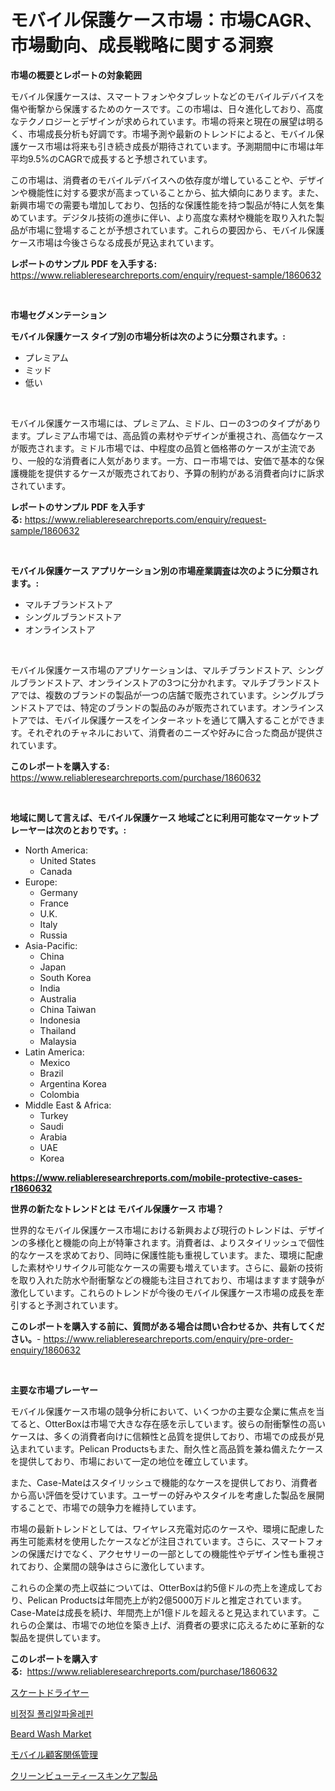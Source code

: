 <p><h1>モバイル保護ケース市場：市場CAGR、市場動向、成長戦略に関する洞察</h1></p><p><strong>市場の概要とレポートの対象範囲</strong></p>
<p><p>モバイル保護ケースは、スマートフォンやタブレットなどのモバイルデバイスを傷や衝撃から保護するためのケースです。この市場は、日々進化しており、高度なテクノロジーとデザインが求められています。市場の将来と現在の展望は明るく、市場成長分析も好調です。市場予測や最新のトレンドによると、モバイル保護ケース市場は将来も引き続き成長が期待されています。予測期間中に市場は年平均9.5%のCAGRで成長すると予想されています。</p><p>この市場は、消費者のモバイルデバイスへの依存度が増していることや、デザインや機能性に対する要求が高まっていることから、拡大傾向にあります。また、新興市場での需要も増加しており、包括的な保護性能を持つ製品が特に人気を集めています。デジタル技術の進歩に伴い、より高度な素材や機能を取り入れた製品が市場に登場することが予想されています。これらの要因から、モバイル保護ケース市場は今後さらなる成長が見込まれています。</p></p>
<p><strong>レポートのサンプル PDF を入手する:</strong> <a href="https://www.reliableresearchreports.com/enquiry/request-sample/1860632">https://www.reliableresearchreports.com/enquiry/request-sample/1860632</a></p>
<p>&nbsp;</p>
<p><strong>市場セグメンテーション</strong></p>
<p><strong>モバイル保護ケース タイプ別の市場分析は次のように分類されます。:</strong></p>
<p><ul><li>プレミアム</li><li>ミッド</li><li>低い</li></ul></p>
<p>&nbsp;</p>
<p><p>モバイル保護ケース市場には、プレミアム、ミドル、ローの3つのタイプがあります。プレミアム市場では、高品質の素材やデザインが重視され、高価なケースが販売されます。ミドル市場では、中程度の品質と価格帯のケースが主流であり、一般的な消費者に人気があります。一方、ロー市場では、安価で基本的な保護機能を提供するケースが販売されており、予算の制約がある消費者向けに訴求されています。</p></p>
<p><strong>レポートのサンプル PDF を入手する:</strong>&nbsp;<a href="https://www.reliableresearchreports.com/enquiry/request-sample/1860632">https://www.reliableresearchreports.com/enquiry/request-sample/1860632</a></p>
<p>&nbsp;</p>
<p><strong> モバイル保護ケース アプリケーション別の市場産業調査は次のように分類されます。:</strong></p>
<p><ul><li>マルチブランドストア</li><li>シングルブランドストア</li><li>オンラインストア</li></ul></p>
<p>&nbsp;</p>
<p><p>モバイル保護ケース市場のアプリケーションは、マルチブランドストア、シングルブランドストア、オンラインストアの3つに分かれます。マルチブランドストアでは、複数のブランドの製品が一つの店舗で販売されています。シングルブランドストアでは、特定のブランドの製品のみが販売されています。オンラインストアでは、モバイル保護ケースをインターネットを通じて購入することができます。それぞれのチャネルにおいて、消費者のニーズや好みに合った商品が提供されています。</p></p>
<p><strong>このレポートを購入する:</strong>&nbsp; <a href="https://www.reliableresearchreports.com/purchase/1860632">https://www.reliableresearchreports.com/purchase/1860632</a></p>
<p>&nbsp;</p>
<p><strong>地域に関して言えば、モバイル保護ケース 地域ごとに利用可能なマーケットプレーヤーは次のとおりです。:</strong></p>
<p><ul>
    <li>
        North America:
        <ul>
            <li>United States</li>
            <li>Canada</li>
        </ul>
    </li>
    <li>
        Europe:
        <ul>
            <li>Germany</li>
            <li>France</li>
            <li>U.K.</li>
            <li>Italy</li>
            <li>Russia</li>
        </ul>
    </li>
    <li>
        Asia-Pacific:
        <ul>
            <li>China</li>
            <li>Japan</li>
            <li>South Korea</li>
            <li>India</li>
            <li>Australia</li>
            <li>China Taiwan</li>
            <li>Indonesia</li>
            <li>Thailand</li>
            <li>Malaysia</li>
        </ul>
    </li>
    <li>
        Latin America:
        <ul>
            <li>Mexico</li>
            <li>Brazil</li>
            <li>Argentina Korea</li>
            <li>Colombia</li>
        </ul>
    </li>
    <li>
        Middle East & Africa:
        <ul>
            <li>Turkey</li>
            <li>Saudi</li>
            <li>Arabia</li>
            <li>UAE</li>
            <li>Korea</li>
        </ul>
    </li>
    </ul></p>
<p><strong><a href="https://www.reliableresearchreports.com/mobile-protective-cases-r1860632">https://www.reliableresearchreports.com/mobile-protective-cases-r1860632</a></strong>&nbsp;</p>
<p><strong>世界の新たなトレンドとは モバイル保護ケース 市場？</strong></p>
<p><p>世界的なモバイル保護ケース市場における新興および現行のトレンドは、デザインの多様化と機能の向上が特筆されます。消費者は、よりスタイリッシュで個性的なケースを求めており、同時に保護性能も重視しています。また、環境に配慮した素材やリサイクル可能なケースの需要も増えています。さらに、最新の技術を取り入れた防水や耐衝撃などの機能も注目されており、市場はますます競争が激化しています。これらのトレンドが今後のモバイル保護ケース市場の成長を牽引すると予測されています。</p></p>
<p><strong>このレポートを購入する前に、質問がある場合は問い合わせるか、共有してください。</strong>- <a href="https://www.reliableresearchreports.com/enquiry/pre-order-enquiry/1860632">https://www.reliableresearchreports.com/enquiry/pre-order-enquiry/1860632</a></p>
<p>&nbsp;</p>
<p><strong>主要な市場プレーヤー</strong></p>
<p><p>モバイル保護ケース市場の競争分析において、いくつかの主要な企業に焦点を当てると、OtterBoxは市場で大きな存在感を示しています。彼らの耐衝撃性の高いケースは、多くの消費者向けに信頼性と品質を提供しており、市場での成長が見込まれています。Pelican Productsもまた、耐久性と高品質を兼ね備えたケースを提供しており、市場において一定の地位を確立しています。</p><p>また、Case-Mateはスタイリッシュで機能的なケースを提供しており、消費者から高い評価を受けています。ユーザーの好みやスタイルを考慮した製品を展開することで、市場での競争力を維持しています。</p><p>市場の最新トレンドとしては、ワイヤレス充電対応のケースや、環境に配慮した再生可能素材を使用したケースなどが注目されています。さらに、スマートフォンの保護だけでなく、アクセサリーの一部としての機能性やデザイン性も重視されており、企業間の競争はさらに激化しています。</p><p>これらの企業の売上収益については、OtterBoxは約5億ドルの売上を達成しており、Pelican Productsは年間売上が約2億5000万ドルと推定されています。Case-Mateは成長を続け、年間売上が1億ドルを超えると見込まれています。これらの企業は、市場での地位を築き上げ、消費者の要求に応えるために革新的な製品を提供しています。</p></p>
<p><strong>このレポートを購入する:</strong>&nbsp;&nbsp;<a href="https://www.reliableresearchreports.com/purchase/1860632">https://www.reliableresearchreports.com/purchase/1860632</a></p>
<p><p><a href="https://medium.com/@reyeshowell655/%E3%82%B9%E3%82%B1%E3%83%BC%E3%83%88%E3%83%89%E3%83%A9%E3%82%A4%E3%83%A4%E3%83%BC%E3%81%AE%E5%B8%82%E5%A0%B4%E3%82%B7%E3%82%A7%E3%82%A2%E3%81%AE%E9%80%B2%E5%8C%96%E3%81%A82024%E5%B9%B4%E3%81%8B%E3%82%892031%E5%B9%B4%E3%81%BE%E3%81%A7%E3%81%AE%E5%B8%82%E5%A0%B4%E6%88%90%E9%95%B7%E3%81%AE%E3%83%88%E3%83%AC%E3%83%B3%E3%83%89-adcfd9280788">スケートドライヤー</a></p><p><a href="https://medium.com/@toreygrimes2022/%EC%95%84%EB%AA%A8%ED%8F%AC%EB%9F%AC%EC%8A%A4-%ED%8F%B4%EB%A6%AC%EC%95%8C%ED%8C%8C%EC%98%AC%EB%A0%88%ED%95%80-%EC%8B%9C%EC%9E%A5-%EC%9D%B8%EC%82%AC%EC%9D%B4%ED%8A%B8-%EC%8B%9C%EC%9E%A5-%EB%8F%99%ED%96%A5-%EC%84%B1%EC%9E%A5-2024%EB%85%84%EB%B6%80%ED%84%B0-2031%EB%85%84%EA%B9%8C%EC%A7%80-%EC%98%88%EC%B8%A1%EB%90%9C-%EA%B2%83-16258aaf71b1">비정질 폴리알파올레핀</a></p><p><a href="https://issuu.com/reportprime-2/docs/beard-wash-market-size-2030.pptx">Beard Wash Market</a></p><p><a href="https://github.com/schmahlson/Market-Research-Report-List-1/blob/main/460458769071.md">モバイル顧客関係管理</a></p><p><a href="https://medium.com/@alfredodance/%E3%82%AF%E3%83%AA%E3%83%BC%E3%83%B3%E3%83%93%E3%83%A5%E3%83%BC%E3%83%86%E3%82%A3%E3%83%BC%E3%82%B9%E3%82%AD%E3%83%B3%E3%82%B1%E3%82%A2%E8%A3%BD%E5%93%81%E5%B8%82%E5%A0%B4%E3%81%AF-%E5%B8%82%E5%A0%B4%E3%82%B7%E3%82%A7%E3%82%A2-%E3%82%B5%E3%82%A4%E3%82%BA-2031%E5%B9%B4%E3%81%BE%E3%81%A7%E3%81%AE%E4%BA%88%E6%B8%AC%E3%81%AB%E7%84%A6%E7%82%B9%E3%82%92%E5%BD%93%E3%81%A6%E3%81%A6%E3%81%84%E3%81%BE%E3%81%99-ba75d3eb9394">クリーンビューティースキンケア製品</a></p></p>